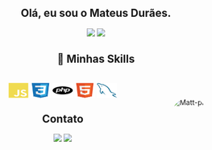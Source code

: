 <div align="center">

## Olá, eu sou o Mateus Durães.
<div style="width: 100%">
  <img height="180px" src="https://github-readme-stats.vercel.app/api/top-langs/?username=matt-duraes&theme=highcontrast&layout=compact">
  <img height="180px" src="https://github-readme-streak-stats.herokuapp.com?user=matt-duraes&theme=highcontrast&locale=pt_BR&date_format=j%20M%5B%20Y%5D&mode=weekly&exclude_days=Sun%2CSat">  
</div>

## 🚀 Minhas Skills

<div style="display: inline_block"><br>
  <img align="center" alt="Matt-Js" height="30" width="40" src="https://raw.githubusercontent.com/devicons/devicon/master/icons/javascript/javascript-plain.svg">
  <img align="center" alt="Matt-CSS" height="30" width="40" src="https://raw.githubusercontent.com/devicons/devicon/master/icons/css3/css3-original.svg">
  <img align="center" alt="Matt-PHP" height="30" width="40" src="https://raw.githubusercontent.com/devicons/devicon/master/icons/php/php-plain.svg">
  <img align="center" alt="Matt-HTML" height="30" width="40" src="https://raw.githubusercontent.com/devicons/devicon/master/icons/html5/html5-original.svg">
  <img align="center" alt="Matt-Ts" height="30" width="40" src="https://raw.githubusercontent.com/devicons/devicon/master/icons/mysql/mysql-plain.svg">
  <img align="right" alt="Matt-pic" height="150" style="border-radius:50px; margin:15px; padding:15px" 
  src="https://cdn.discordapp.com/attachments/725857423671427134/933526455965609984/GIFPAL-20220119215948.gif">
</div>

## Contato
  <div>
      <a href = "mailto:mateusduraessilva@gmail.com?Subject=contato&Body=Ol%E1%2C"><img src="https://img.shields.io/badge/-Gmail-%23333?style=for-the-badge&logo=gmail&logoColor=white" target="_blank"></a>
      <a href="https://www.linkedin.com/in/mattduraes/" target="_blank"><img src="https://img.shields.io/badge/-LinkedIn-%230077B5?style=for-the-badge&logo=linkedin&logoColor=white" target="_blank"></a> 
   </div>
 
 </div>


